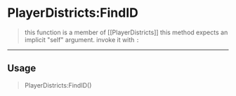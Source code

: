 # PlayerDistricts:FindID
> this function is a member of [[PlayerDistricts]]
> this method expects an implicit "self" argument. invoke it with `:`
-----
## Usage
> PlayerDistricts:FindID()
